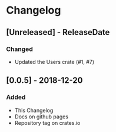 # Changelog

## [Unreleased] - ReleaseDate
### Changed
- Updated the Users crate (#1, #7)

## [0.0.5] - 2018-12-20
### Added
- This Changelog
- Docs on github pages
- Repository tag on crates.io
